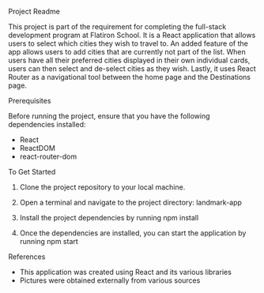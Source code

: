 Project Readme

This project is part of the requirement for completing the full-stack development program at Flatiron School.  It is a React application that allows users to select which cities they wish to travel to. An added feature of the app allows users to add cities that are currently not part of the list.  When users have all their preferred cities displayed in their own individual cards, users can then select and de-select cities as they wish.  Lastly, it uses React Router as a navigational tool between the home page and the Destinations page.



Prerequisites

Before running the project, ensure that you have the following dependencies installed:

- React
- ReactDOM
- react-router-dom



To Get Started

1. Clone the project repository to your local machine.

2. Open a terminal and navigate to the project directory: landmark-app

3. Install the project dependencies by running npm install

4. Once the dependencies are installed, you can start the application by running npm start



References

- This application was created using React and its various libraries
- Pictures were obtained externally from various sources
